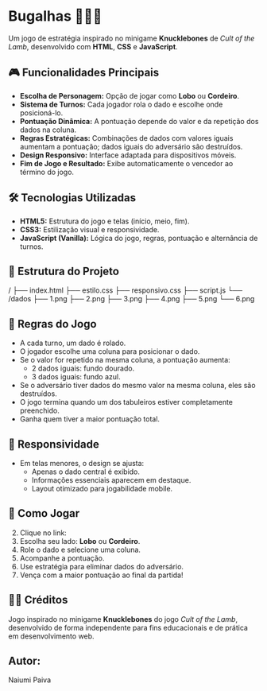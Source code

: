 # Bugalhas 🎲🐺🐑

Um jogo de estratégia inspirado no minigame **Knucklebones** de _Cult of the Lamb_, desenvolvido com **HTML**, **CSS** e **JavaScript**.

## 🎮 Funcionalidades Principais

- **Escolha de Personagem:** Opção de jogar como **Lobo** ou **Cordeiro**.
- **Sistema de Turnos:** Cada jogador rola o dado e escolhe onde posicioná-lo.
- **Pontuação Dinâmica:** A pontuação depende do valor e da repetição dos dados na coluna.
- **Regras Estratégicas:** Combinações de dados com valores iguais aumentam a pontuação; dados iguais do adversário são destruídos.
- **Design Responsivo:** Interface adaptada para dispositivos móveis.
- **Fim de Jogo e Resultado:** Exibe automaticamente o vencedor ao término do jogo.

## 🛠 Tecnologias Utilizadas

- **HTML5:** Estrutura do jogo e telas (início, meio, fim).
- **CSS3:** Estilização visual e responsividade.
- **JavaScript (Vanilla):** Lógica do jogo, regras, pontuação e alternância de turnos.

## 📁 Estrutura do Projeto

/
├── index.html
├── estilo.css
├── responsivo.css
├── script.js
└── /dados
├── 1.png
├── 2.png
├── 3.png
├── 4.png
├── 5.png
└── 6.png

## 🧠 Regras do Jogo

- A cada turno, um dado é rolado.
- O jogador escolhe uma coluna para posicionar o dado.
- Se o valor for repetido na mesma coluna, a pontuação aumenta:
  - 2 dados iguais: fundo dourado.
  - 3 dados iguais: fundo azul.
- Se o adversário tiver dados do mesmo valor na mesma coluna, eles são destruídos.
- O jogo termina quando um dos tabuleiros estiver completamente preenchido.
- Ganha quem tiver a maior pontuação total.

## 📱 Responsividade

- Em telas menores, o design se ajusta:
  - Apenas o dado central é exibido.
  - Informações essenciais aparecem em destaque.
  - Layout otimizado para jogabilidade mobile.

## 🚀 Como Jogar

2. Clique no link:
3. Escolha seu lado: **Lobo** ou **Cordeiro**.
4. Role o dado e selecione uma coluna.
5. Acompanhe a pontuação.
6. Use estratégia para eliminar dados do adversário.
7. Vença com a maior pontuação ao final da partida!

## 🐑🐺 Créditos

Jogo inspirado no minigame **Knucklebones** do jogo _Cult of the Lamb_, desenvolvido de forma independente para fins educacionais e de prática em desenvolvimento web.

## Autor:

Naiumi Paiva
